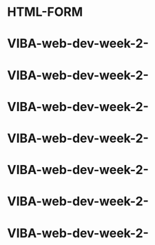 # HTML-FORM
# VIBA-web-dev-week-2-
# VIBA-web-dev-week-2-
# VIBA-web-dev-week-2-
# VIBA-web-dev-week-2-
# VIBA-web-dev-week-2-
# VIBA-web-dev-week-2-
# VIBA-web-dev-week-2-
